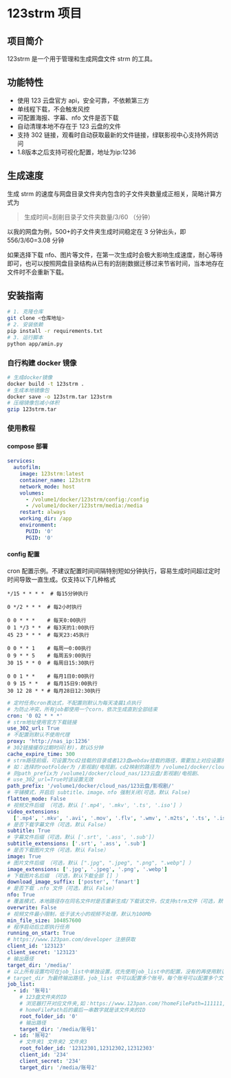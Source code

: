 # 123strm 项目

## 项目简介

123strm 是一个用于管理和生成网盘文件 strm 的工具。

## 功能特性

- 使用 123 云盘官方 api，安全可靠，不依赖第三方
- 单线程下载，不会触发风控
- 可配置海报、字幕、nfo 文件是否下载
- 自动清理本地不存在于 123 云盘的文件
- 支持 302 链接，观看时自动获取最新的文件链接，绿联影视中心支持外网访问
- 1.8版本之后支持可视化配置，地址为ip:1236

## 生成速度

生成 strm 的速度与网盘目录文件夹内包含的子文件夹数量成正相关，简略计算方式为

> 生成时间=刮削目录子文件夹数量/3/60 （分钟）

以我的网盘为例，500+的子文件夹生成时间稳定在 3 分钟出头，即 556/3/60=3.08 分钟

如果选择下载 nfo、图片等文件，在第一次生成时会极大影响生成速度，耐心等待即可，也可以按照网盘目录结构从已有的刮削数据迁移过来节省时间，当本地存在文件时不会重新下载。

## 安装指南

```bash
# 1. 克隆仓库
git clone <仓库地址>
# 2. 安装依赖
pip install -r requirements.txt
# 3. 运行脚本
python app/amin.py
```

### 自行构建 docker 镜像

```bash
# 生成docker镜像
docker build -t 123strm .
# 生成本地镜像包
docker save -o 123strm.tar 123strm
# 压缩镜像包减小体积
gzip 123strm.tar
```

### 使用教程

#### compose 部署

```yml
services:
  autofilm:
    image: 123strm:latest
    container_name: 123strm
    network_mode: host
    volumes:
      - /volume1/docker/123strm/config:/config
      - /volume1/docker/123strm/media:/media
    restart: always
    working_dir: /app
    environment:
      PUID: '0'
      PGID: '0'
```

#### config 配置

cron 配置示例。不建议配置时间间隔特别短如分钟执行，容易生成时间超过定时时间导致一直生成。仅支持以下几种格式

```
*/15 * * * *  # 每15分钟执行

0 */2 * * *  # 每2小时执行

0 0 * * *    # 每天0:00执行
0 1 */3 * *  # 每3天的1:00执行
45 23 * * *  # 每天23:45执行

0 0 * * 1    # 每周一0:00执行
0 9 * * 5    # 每周五9:00执行
30 15 * * 0  # 每周日15:30执行

0 0 1 * *    # 每月1日0:00执行
0 9 15 * *   # 每月15日9:00执行
30 12 28 * * # 每月28日12:30执行
```

```yml
# 定时任务cron表达式，不配置则默认为每天凌晨1点执行
# 为防止冲突，所有job都使用一个corn，依次生成直到全部结束
cron: '0 02 * * *'
# strm地址使用官方下载链接
use_302_url: True
# 不配置则默认不使用代理
proxy: 'http://nas_ip:1236'
# 302链接缓存过期时间(秒)，默认5分钟
cache_expire_time: 300
# strm路径前缀，可设置为cd2挂载的目录或者123盘webdav挂载的路径，需要加上对应设置的rootFolder的文件夹目录
# 如：选择的rootFolder为 /影视剧/电视剧，cd2映射的路径为 /volume1/docker/cloud_nas/123云盘
# 则path_prefix为 /volume1/docker/cloud_nas/123云盘/影视剧/电视剧、
# use_302_url=True时该设置无效
path_prefix: '/volume1/docker/cloud_nas/123云盘/影视剧/'
# 平铺模式，开启后 subtitle、image、nfo 强制关闭(可选，默认 False)
flatten_mode: False
# 视频文件后缀 （可选，默认 ['.mp4', '.mkv', '.ts', '.iso'] ）
video_extensions:
  ['.mp4', '.mkv', '.avi', '.mov', '.flv', '.wmv', '.m2ts', '.ts', '.iso']
# 是否下载字幕文件（可选，默认 False）
subtitle: True
# 字幕文件后缀（可选，默认 ['.srt', '.ass', '.sub']）
subtitle_extensions: ['.srt', '.ass', '.sub']
# 是否下载图片文件（可选，默认 False）
image: True
# 图片文件后缀 （可选，默认 [".jpg", ".jpeg", ".png", ".webp"] ）
image_extensions: ['.jpg', '.jpeg', '.png', '.webp']
# 下载图片名后缀 （可选，默认下载全部 [] ）
download_image_suffix: ['poster', 'fanart']
# 是否下载 .nfo 文件（可选，默认 False）
nfo: True
# 覆盖模式，本地路径存在同名文件时是否重新生成/下载该文件，仅支持strm文件（可选，默认 False）
overwrite: False
# 视频文件最小限制，低于该大小的视频不处理，默认为100Mb
min_file_size: 104857600
# 程序启动后立即执行任务
running_on_start: True
# https://www.123pan.com/developer 注册获取
client_id: '123123'
client_secret: '123123'
# 输出路径
target_dir: '/media/'
# 以上所有设置均可在job_list中单独设置，优先使用job_list中的配置，没有的再使用默认值
# target_dir 为最终输出路径，job_list 中可以配置多个账号，每个账号可以配置多个文件夹，该配置必须为每个Job配置独立的文件夹，不能嵌套，不能相互包含，否则生成后会清空非Job配置获取的文件
job_list:
  - id: '账号1'
    # 123盘文件夹的ID
    # 浏览器打开对应文件夹,如：https://www.123pan.com/?homeFilePath=111111,222222
    # homeFilePath后的最后一串数字就是该文件夹的ID
    root_folder_id: '0'
    # 输出路径
    target_dir: '/media/账号1'
  - id: '账号2'
    # 文件夹1 文件夹2 文件夹3
    root_folder_id: '12312301,12312302,12312303'
    client_id: '234'
    client_secret: '234'
    target_dir: '/media/账号2'
```
